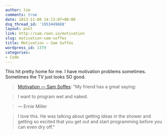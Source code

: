 ```yaml
---
author: tim
comments: true
date: 2013-11-08 14:13:07+00:00
dsq_thread_id: '1953449688'
layout: post
link: http://sam.roon.io/motivation
slug: motivation-sam-soffes
title: Motivation — Sam Soffes
wordpress_id: 1379
categories:
- Code
---
```


This hit pretty home for me. I have motivation problems sometimes. Sometimes
the TV just looks SO good.

> [Motivation — Sam Soffes](http://sam.roon.io/motivation): "My friend has a
great saying:

>

> I want to program wet and naked.

>

> — Ernie Miller

>

> I love this. He was talking about getting ideas in the shower and getting so
excited that you get out and start programming before you can even dry off."

